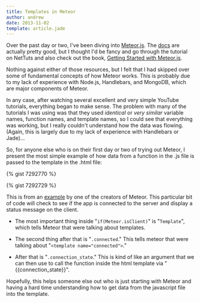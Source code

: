 ```yaml
---
title: Templates in Meteor
author: andrew
date: 2013-11-02
template: article.jade
---
```


Over the past day or two, I've been diving into [Meteor.js](http://www.meteor.com). The [docs](http://docs.meteor.com/) are actually pretty good, but I thought I'd be fancy and go through the tutorial on NetTuts and also check out the book, [Getting Started with Meteor.js](http://www.packtpub.com/getting-started-with-meteor-javascript-framework/book).

Nothing against either of those resources, but I felt that I had skipped over some of fundamental concepts of how Meteor works. This is probably due to my lack of experience with Node.js, Handlebars, and MongoDB, which are major components of Meteor.

In any case, after watching several excellent and very simple YouTube tutorials, everything began to make sense. The problem with many of the tutorials I was using was that they used *identical* or *very similar* variable names, function names, and template names, so I could see that everything was working, but I really couldn't understand how the data was flowing. (Again, this is largely due to my lack of experience with Handlebars or Jade)...

So, for anyone else who is on their first day or two of trying out Meteor, I present the most simple example of how data from a function in the .js file is passed to the template in the .html file:

{% gist 7292770 %}

{% gist 7292729 %}

This is from an [example](http://youtu.be/HAcN3JyQoyY) by one of the creators of Meteor. This particular bit of code will check to see if the app is connected to the server and display a status message on the client.

* The most important thing inside "`if(Meteor.isClient)`" is "`Template`", which tells Meteor that were talking about templates.

* The second thing after that is "`.connected`." This tells meteor that were talking about "`<template name="connected">`."

* After that is "`.connection_state`." This is kind of like an argument that we can then use to call the function inside the html template via "\{\{connection_state\}\}".

Hopefully, this helps someone else out who is just starting with Meteor and having a hard time understanding how to get data from the javascript file into the template.
